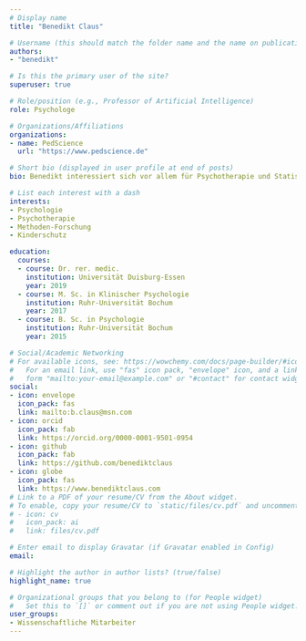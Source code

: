 ```yaml
---
# Display name
title: "Benedikt Claus"

# Username (this should match the folder name and the name on publications)
authors:
- "benedikt"

# Is this the primary user of the site?
superuser: true

# Role/position (e.g., Professor of Artificial Intelligence)
role: Psychologe

# Organizations/Affiliations
organizations:
- name: PedScience
  url: "https://www.pedscience.de"

# Short bio (displayed in user profile at end of posts)
bio: Benedikt interessiert sich vor allem für Psychotherapie und Statistik.

# List each interest with a dash
interests:
- Psychologie 
- Psychotherapie
- Methoden-Forschung
- Kinderschutz

education:
  courses:
  - course: Dr. rer. medic.
    institution: Universität Duisburg-Essen
    year: 2019
  - course: M. Sc. in Klinischer Psychologie
    institution: Ruhr-Universität Bochum
    year: 2017
  - course: B. Sc. in Psychologie
    institution: Ruhr-Universität Bochum
    year: 2015

# Social/Academic Networking
# For available icons, see: https://wowchemy.com/docs/page-builder/#icons
#   For an email link, use "fas" icon pack, "envelope" icon, and a link in the
#   form "mailto:your-email@example.com" or "#contact" for contact widget.
social:
- icon: envelope
  icon_pack: fas
  link: mailto:b.claus@msn.com
- icon: orcid
  icon_pack: fab
  link: https://orcid.org/0000-0001-9501-0954
- icon: github
  icon_pack: fab
  link: https://github.com/benediktclaus
- icon: globe
  icon_pack: fas
  link: https://www.benediktclaus.com
# Link to a PDF of your resume/CV from the About widget.
# To enable, copy your resume/CV to `static/files/cv.pdf` and uncomment the lines below.
# - icon: cv
#   icon_pack: ai
#   link: files/cv.pdf

# Enter email to display Gravatar (if Gravatar enabled in Config)
email: 

# Highlight the author in author lists? (true/false)
highlight_name: true

# Organizational groups that you belong to (for People widget)
#   Set this to `[]` or comment out if you are not using People widget.
user_groups:
- Wissenschaftliche Mitarbeiter
---
```

